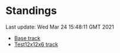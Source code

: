 # Standings

Last update: Wed Mar 24 15:48:11 GMT 2021

* [Base track](comps/Base/2021-03-24/standings.md)
* [Test12x12x6 track](comps/Test12x12x6/2021-03-24/standings.md)

